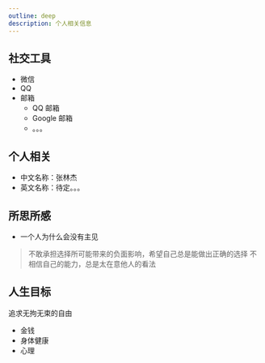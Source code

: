 ```yaml
---
outline: deep
description: 个人相关信息
---
```


## 社交工具

- 微信
- QQ
- 邮箱
  - QQ 邮箱
  - Google 邮箱
  - 。。。

## 个人相关

- 中文名称：张林杰
- 英文名称：待定。。。

## 所思所感

- 一个人为什么会没有主见

> 不敢承担选择所可能带来的负面影响，希望自己总是能做出正确的选择
> 不相信自己的能力，总是太在意他人的看法

## 人生目标

追求无拘无束的自由

- 金钱
- 身体健康
- 心理
